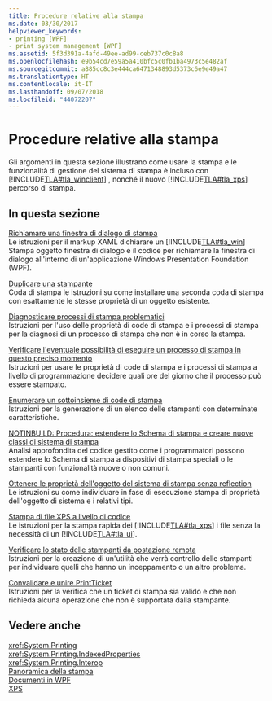 ```yaml
---
title: Procedure relative alla stampa
ms.date: 03/30/2017
helpviewer_keywords:
- printing [WPF]
- print system management [WPF]
ms.assetid: 5f3d391a-4afd-49ee-ad99-ceb737c0c8a8
ms.openlocfilehash: e9b54cd7e59a5a410bfc5c0fb1ba4973c5e482af
ms.sourcegitcommit: a885cc8c3e444ca6471348893d5373c6e9e49a47
ms.translationtype: HT
ms.contentlocale: it-IT
ms.lasthandoff: 09/07/2018
ms.locfileid: "44072207"
---
```

# <a name="printing-how-to-topics"></a>Procedure relative alla stampa
Gli argomenti in questa sezione illustrano come usare la stampa e le funzionalità di gestione del sistema di stampa è incluso con [!INCLUDE[TLA#tla_winclient](../../../../includes/tlasharptla-winclient-md.md)] , nonché il nuovo [!INCLUDE[TLA#tla_xps](../../../../includes/tlasharptla-xps-md.md)] percorso di stampa.  
  
## <a name="in-this-section"></a>In questa sezione  
 [Richiamare una finestra di dialogo di stampa](../../../../docs/framework/wpf/advanced/how-to-invoke-a-print-dialog.md)  
 Le istruzioni per il markup XAML dichiarare un [!INCLUDE[TLA#tla_win](../../../../includes/tlasharptla-win-md.md)] Stampa oggetto finestra di dialogo e il codice per richiamare la finestra di dialogo all'interno di un'applicazione Windows Presentation Foundation (WPF).  
  
 [Duplicare una stampante](../../../../docs/framework/wpf/advanced/how-to-clone-a-printer.md)  
 Coda di stampa le istruzioni su come installare una seconda coda di stampa con esattamente le stesse proprietà di un oggetto esistente.  
  
 [Diagnosticare processi di stampa problematici](../../../../docs/framework/wpf/advanced/how-to-diagnose-problematic-print-job.md)  
 Istruzioni per l'uso delle proprietà di code di stampa e i processi di stampa per la diagnosi di un processo di stampa che non è in corso la stampa.  
  
 [Verificare l'eventuale possibilità di eseguire un processo di stampa in questo preciso momento](../../../../docs/framework/wpf/advanced/how-to-discover-whether-a-print-job-can-be-printed-at-this-time-of-day.md)  
 Istruzioni per usare le proprietà di code di stampa e i processi di stampa a livello di programmazione decidere quali ore del giorno che il processo può essere stampato.  
  
 [Enumerare un sottoinsieme di code di stampa](../../../../docs/framework/wpf/advanced/how-to-enumerate-a-subset-of-print-queues.md)  
 Istruzioni per la generazione di un elenco delle stampanti con determinate caratteristiche.  
  
 [NOTINBUILD: Procedura: estendere lo Schema di stampa e creare nuove classi di sistema di stampa](https://msdn.microsoft.com/library/a3600218-1ea5-478a-9853-6560464f2885)  
 Analisi approfondita del codice gestito come i programmatori possono estendere lo Schema di stampa a dispositivi di stampa speciali o le stampanti con funzionalità nuove o non comuni.  
  
 [Ottenere le proprietà dell'oggetto del sistema di stampa senza reflection](../../../../docs/framework/wpf/advanced/how-to-get-print-system-object-properties-without-reflection.md)  
 Le istruzioni su come individuare in fase di esecuzione stampa di proprietà dell'oggetto di sistema e i relativi tipi.  
  
 [Stampa di file XPS a livello di codice](../../../../docs/framework/wpf/advanced/how-to-programmatically-print-xps-files.md)  
 Le istruzioni per la stampa rapida dei [!INCLUDE[TLA#tla_xps](../../../../includes/tlasharptla-xps-md.md)] i file senza la necessità di un [!INCLUDE[TLA#tla_ui](../../../../includes/tlasharptla-ui-md.md)].  
  
 [Verificare lo stato delle stampanti da postazione remota](../../../../docs/framework/wpf/advanced/how-to-remotely-survey-the-status-of-printers.md)  
 Istruzioni per la creazione di un'utilità che verrà controllo delle stampanti per individuare quelli che hanno un inceppamento o un altro problema.  
  
 [Convalidare e unire PrintTicket](../../../../docs/framework/wpf/advanced/how-to-validate-and-merge-printtickets.md)  
 Istruzioni per la verifica che un ticket di stampa sia valido e che non richieda alcuna operazione che non è supportata dalla stampante.  
  
## <a name="see-also"></a>Vedere anche  
 <xref:System.Printing>  
 <xref:System.Printing.IndexedProperties>  
 <xref:System.Printing.Interop>  
 [Panoramica della stampa](../../../../docs/framework/wpf/advanced/printing-overview.md)  
 [Documenti in WPF](../../../../docs/framework/wpf/advanced/documents-in-wpf.md)  
 [XPS](https://www.microsoft.com/xps)
